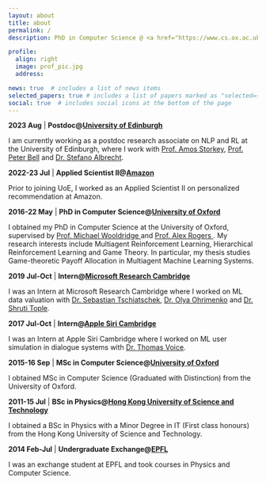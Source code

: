 ```yaml
---
layout: about
title: about
permalink: /
description: PhD in Computer Science @ <a href="https://www.cs.ox.ac.uk">University of Oxford </a>

profile:
  align: right
  image: prof_pic.jpg
  address:

news: true  # includes a list of news items
selected_papers: true # includes a list of papers marked as "selected={true}"
social: true  # includes social icons at the bottom of the page
---
```


**2023 Aug** \| **Postdoc@<a href="https://www.ed.ac.uk/informatics">University of Edinburgh</a>**

I am currently working as a postdoc research associate on NLP and RL at the University of Edinburgh, where I work with <a href="https://homepages.inf.ed.ac.uk/amos/">Prof. Amos Storkey</a>, <a href="https://homepages.inf.ed.ac.uk/pbell1/">Prof. Peter Bell</a> and <a href="https://agents.inf.ed.ac.uk/stefano-albrecht/">Dr. Stefano Albrecht</a>.

**2022-23 Jul**  \| **Applied Scientist II@<a href="https://www.amazon.jobs/en/locations/edinburgh-scotland">Amazon</a>**

Prior to joining UoE, I worked as an Applied Scientist II on personalized recommendation at Amazon.

**2016-22 May**  \| **PhD in Computer Science@<a href="https://www.cs.ox.ac.uk/">University of Oxford</a>**

I obtained my PhD in Computer Science at the University of Oxford, supervised by <a href="https://www.cs.ox.ac.uk/people/michael.wooldridge/">Prof. Michael Wooldridge </a> and <a href="https://www.cs.ox.ac.uk/people/alex.rogers/">Prof. Alex Rogers </a>. My research interests include Multiagent Reinforcement Learning, Hierarchical Reinforcement Learning and Game Theory. In particular, my thesis studies Game-theoretic Payoff Allocation in Multiagent Machine Learning Systems.

**2019 Jul-Oct** \|  **Intern@<a href="https://www.microsoft.com/en-us/research/lab/microsoft-research-cambridge/">Microsoft Research Cambridge</a>**

I was an Intern at Microsoft Research Cambridge where I worked on ML data valuation with <a href="https://www.tschiatschek.net/">Dr. Sebastian Tschiatschek</a>, <a href="https://oohrimenko.github.io/">Dr. Olya Ohrimenko</a> and <a href="https://www.microsoft.com/en-us/research/people/shtople/">Dr. Shruti Tople</a>. 

**2017 Jul-Oct** \|  **Intern@<a href="https://www.apple.com/uk/siri/">Apple Siri Cambridge</a>**

I was an Intern at Apple Siri Cambridge where I worked on ML user simulation in dialogue systems with <a href="https://www.linkedin.com/in/thomas-voice-a67b9ab9/">Dr. Thomas Voice</a>.

**2015-16 Sep** \|  **MSc in Computer Science@<a href="https://www.cs.ox.ac.uk/">University of Oxford</a>**

I obtained MSc in Computer Science (Graduated with Distinction) from the University of Oxford. 

**2011-15 Jul** \|  **BSc in Physics@<a href="https://hkust.edu.hk/">Hong Kong University of Science and Technology</a>**

I obtained a BSc in Physics with a Minor Degree in IT (First class honours) from the Hong Kong University of Science and Technology. 

**2014 Feb-Jul** \|  **Undergraduate Exchange@<a href="https://www.epfl.ch/en/">EPFL</a>**

I was an exchange student at EPFL and took courses in Physics and Computer Science.